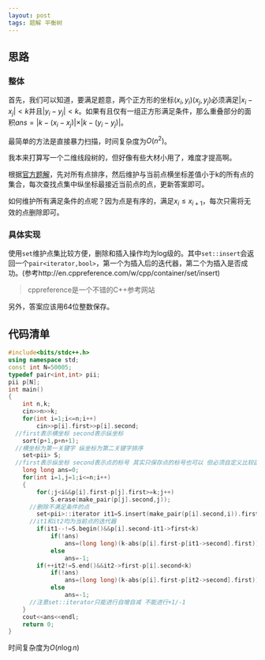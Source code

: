 ```yaml
---
layout: post
tags: 题解 平衡树
---
```


## 思路

### 整体

首先，我们可以知道，要满足题意，两个正方形的坐标$(x_i,y_i)(x_j,y_j)$必须满足$\vert x_i-x_j\vert<k$并且$\vert y_i-y_j\vert<k$。如果有且仅有一组正方形满足条件，那么重叠部分的面积$ans=\vert k-(x_i-x_j)\vert\times\vert k-(y_i-y_j)\vert$。

最简单的方法是直接暴力扫描，时间复杂度为$O(n^2)$。

我本来打算写一个二维线段树的，但好像有些大材小用了，难度才提高啊。

根据[官方题解](http://www.usaco.org/current/data/sol_squares.html)，先对所有点排序，然后维护与当前点横坐标差值小于k的所有点的集合，每次查找点集中纵坐标最接近当前点的点，更新答案即可。

如何维护所有满足条件的点呢？因为点是有序的，满足$x_i\le x_{i+1}$，每次只需将无效的点删除即可。

### 具体实现

使用`set`维护点集比较方便，删除和插入操作均为log级的。其中`set::insert`会返回一个`pair<iterator,bool>`，第一个为插入后的迭代器，第二个为插入是否成功。(参考http://en.cppreference.com/w/cpp/container/set/insert)

> cppreference是一个不错的C++参考网站

另外，答案应该用64位整数保存。

## 代码清单

```cpp
#include<bits/stdc++.h>
using namespace std;
const int N=50005;
typedef pair<int,int> pii;
pii p[N];
int main()
{
	int n,k;
	cin>>n>>k;
	for(int i=1;i<=n;i++)
		cin>>p[i].first>>p[i].second;
  //first表示横坐标 second表示纵坐标
	sort(p+1,p+n+1);
  //横坐标为第一关键字 纵坐标为第二关键字排序
	set<pii> S;
  //first表示纵坐标 second表示点的标号 其实只保存点的标号也可以 但必须自定义比较函数了
	long long ans=0;
	for(int i=1,j=1;i<=n;i++)
	{
		for(;j<i&&p[i].first-p[j].first>=k;j++)
			S.erase(make_pair(p[j].second,j));
      //删除不满足条件的点
		set<pii>::iterator it1=S.insert(make_pair(p[i].second,i)).first,it2=it1;
      //it1和it2均为当前点的迭代器
		if(it1--!=S.begin()&&p[i].second-it1->first<k)
			if(!ans)
				ans=(long long)(k-abs(p[i].first-p[it1->second].first))*(k-(p[i].second-it1->first));
			else
				ans=-1;
		if(++it2!=S.end()&&it2->first-p[i].second<k)
			if(!ans)
				ans=(long long)(k-abs(p[i].first-p[it2->second].first))*(k-(it2->first-p[i].second));
			else
				ans=-1;
      //注意set::iterator只能进行自增自减 不能进行+1/-1
	}
	cout<<ans<<endl;
	return 0;
}
```

时间复杂度为$O(n\log n)$

